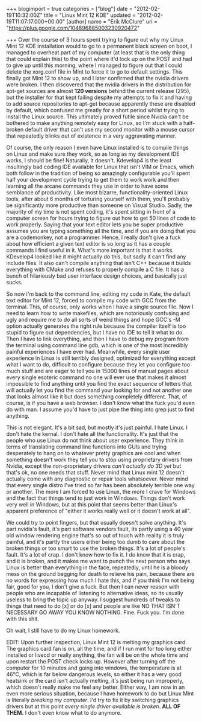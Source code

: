 +++
blogimport = true
categories = ["blog"]
date = "2012-02-19T10:32:00Z"
title = "Linux Mint 12 KDE"
updated = "2012-02-19T11:07:17.000+00:00"
[author]
name = "Erik McClure"
uri = "https://plus.google.com/104896885003230920472"

+++
Over the course of 3 hours spent trying to figure out why my Linux Mint 12 KDE installation would to go to a permanent black screen on boot, I managed to overheat part of my computer (at least that is the only thing that could explain this) to the point where it'd lock up on the POST and had to give up until this morning, where I managed to figure out that I could delete the xorg.conf file in Mint to force it to go to default settings. This finally got Mint 12 to show up, and I later confirmed that the nvidia drivers were broken. I then discovered that the nvidia drivers in the distribution for apt-get sources are almost **120 versions** behind the current release (295), but the installer for that kept failing despite my attempts to fix it and having to add source repositories to apt-get because apparently these are disabled by default, which confused me greatly for a short period whilst trying to install the Linux source. This ultimately proved futile since Nvidia can't be bothered to make anything remotely easy for Linux, so I'm stuck with a half-broken default driver that can't use my second monitor with a mouse cursor that repeatedly blinks out of existence in a very aggravating manner. 

Of course, the only reason I even have Linux installed is to compile things on Linux and make sure they work, so as long as my development IDE works, I should be fine! Naturally, it doesn't. Kdevelop4 is the least insultingly bad coding IDE available for Linux that isn't VIM or Emacs, which both follow in the tradition of being so amazingly configurable you'll spent half your development cycle trying to get them to work work and then learning all the arcane commands they use in order to have some semblance of productivity. Like most bizarre, functionality-oriented Linux tools, after about 6 months of torturing yourself with them, you'll probably be significantly more productive than someone on Visual Studio. Sadly, the majority of my time is not spent coding, it's spent sitting in front of a computer screen for hours trying to figure out how to get 50 lines of code to work properly. Saying that your text editor lets you be super productive assumes you are typing something all the time, and if you are doing that you are a codemonkey, not a programmer. Hence, I really don't give a fuck about how efficient a given text editor is so long as it has a couple commands I find useful in it. What's more important is that it works. KDevelop4 looked like it might actually do this, but sadly it can't find any include files. It also can't compile anything that isn't C++ because it builds everything with CMake and refuses to properly compile a C file. It has a bunch of hilariously bad user interface design choices, and basically just sucks. 

So now i'm back to the command line, editing my code in Kate, the default text editor for Mint 12, forced to compile my code with GCC from the terminal. This, of course, only works when I have a single source file. Now I need to learn how to write makefiles, which are notoriously confusing and ugly and require me to do all sorts of weird things and hope GCC's -M option actually generates the right rule because the compiler itself is too stupid to figure out dependencies, but I have no IDE to tell it what to do. Then I have to link everything, and then I have to debug my program from the terminal using command line gdb, which is one of the most incredibly painful experiences I have ever had. Meanwhile, every single user experience in Linux is still terribly designed, optimized for everything except what I want to do, difficult to configure because they let you configure too much stuff and are eager to tell you in 15000 lines of manual pages about every single esoteric command no one will ever use that makes it almost impossible to find anything until you find the exact sequence of letters that will actually let you find the command your looking for and not another one that looks almost like it but does something completely different. That, of course, is if you have a web browser. I don't know what the fuck you'd even do with man. I assume you'd have to just pipe the thing into grep just to find anything. 

This is not elegant. It's a bit sad, but mostly it's just painful. I hate Linux. I don't hate the kernal. I don't hate all the functionality. It's just that the people who use Linux do not think about user experience. They think in terms of translating command line functions into GUIs and trying desperately to hang on to whatever pretty graphics are cool and when something doesn't work they tell you to stop using proprietary drivers from Nvidia, except the non-proprietary drivers *can't actually do 3D yet* but that's ok, no one needs that stuff. Never mind that Linux mint 12 doesn't actually come with any diagnostic or repair tools whatsoever. Never mind that every single distro I've tried so far has been absolutely terrible one way or another. The more I am forced to use Linux, the more I crave for Windows and the fact that things tend to just *work* in Windows. Things don't work very well in Windows, but at this point that seems better than Linux's apparent preference of "either it works really well or it doesn't work at all". 

We could try to point fingers, but that usually doesn't solve anything. It's part nvidia's fault, it's part software vendors fault, its partly using a 40 year old window rendering engine that's so out of touch with reality it is truly painful, and it's partly the users either being too dumb to care about the broken things or too smart to use the broken things. It's a lot of people's fault. It's a lot of crap. I don't know how to fix it. I do know that it is crap, and it is broken, and it makes me want to punch the next person who says Linux is better than everything in the face, repeatedly, until he is a bloody mess on the ground begging for death to relieve his pain, because there are no words for expressing how much I hate this, and if you think I'm not being fair, good for you, I don't give a fuck. But then I can never reason with people who are incapable of listening to alternative ideas, so its usually useless to bring the topic up anyway. I suggest hundreds of tweaks to things that need to do [x] or do [x] and people are like NO THAT ISN'T NECESSARY GO AWAY YOU KNOW NOTHING. Fine. Fuck you. I'm done with this shit. 

Oh wait, I still have to do my Linux homework. 

EDIT: Upon further inspection, Linux Mint 12 is melting my graphics card. The graphics card fan is on, all the time, and if I run mint for too long either installed or livecd or really anything, the fan will be on the whole time and upon restart the POST check locks up. However after turning off the computer for 10 minutes and going into windows, the temperature is at 46°C, which is far below dangerous levels, so either it has a very good heatsink or the card isn't actually melting, it's just being run improperly, which doesn't really make me feel any better. Either way, I am now in an even more serious situation, because I have homework to do but Linux Mint is literally *breaking my computer*. I'd try to fix it by switching graphics drivers but at this point *every single driver available is broken*. **ALL OF THEM.** I don't even know what to do anymore.
